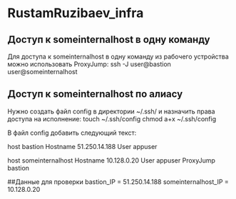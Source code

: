 # RustamRuzibaev_infra
## Доступ к someinternalhost в одну команду
Для доступа к someinternalhost в одну команду из рабочего устройства можно использовать ProxyJump:
ssh -J user@bastion user@someinternalhost

## Доступ к someinternalhost по алиасу
Нужно создать файл config в директории ~/.ssh/ и назначить права доступа на исполнение:
touch ~/.ssh/config
chmod a+x ~/.ssh/config

В файл config добавить следующий текст:

host bastion
        Hostname 51.250.14.188
        User appuser

host someinternalhost
        Hostname 10.128.0.20
        User appuser
        ProxyJump bastion

##Данные для проверки
bastion_IP = 51.250.14.188 someinternalhost_IP = 10.128.0.20
